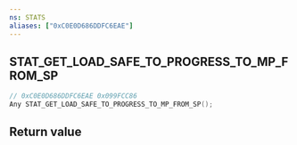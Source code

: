 ```yaml
---
ns: STATS
aliases: ["0xC0E0D686DDFC6EAE"]
---
```

## STAT_GET_LOAD_SAFE_TO_PROGRESS_TO_MP_FROM_SP

```c
// 0xC0E0D686DDFC6EAE 0x099FCC86
Any STAT_GET_LOAD_SAFE_TO_PROGRESS_TO_MP_FROM_SP();
```


## Return value
